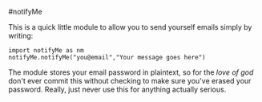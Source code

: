 #notifyMe

This is a quick little module to allow you to send yourself emails simply by writing: 
```
import notifyMe as nm
notifyMe.notifyMe("you@email","Your message goes here")
```

The module stores your email password in plaintext, so for the *love of god* don't ever commit this without checking to make sure you've erased your password. Really, just never use this for anything actually serious.
